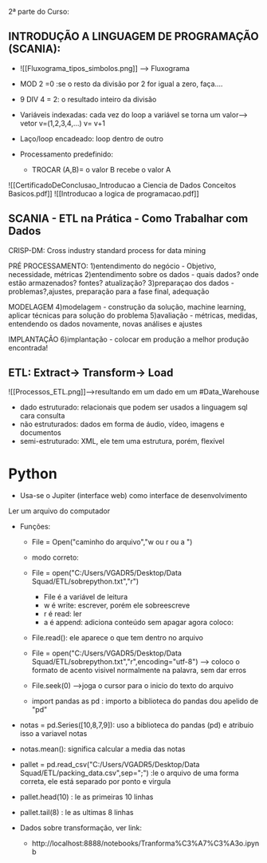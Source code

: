 2ª parte do Curso:

## INTRODUÇÃO A LINGUAGEM DE PROGRAMAÇÃO (SCANIA):

- ![[Fluxograma_tipos_simbolos.png]] --> Fluxograma
- MOD 2 =0 :se o resto da divisão por 2 for igual a zero, faça....
- 9 DIV 4 = 2: o resultado inteiro da divisão

- Variáveis indexadas: cada vez do loop a variável se torna um valor--> vetor v=(1,2,3,4,...) v= v+1

- Laço/loop encadeado: loop dentro de outro


- Processamento predefinido:
	- TROCAR (A,B)= o valor B recebe o valor A

![[CertificadoDeConclusao_Introducao a Ciencia de Dados Conceitos Basicos.pdf]]
![[Introducao a logica de programacao.pdf]]

## SCANIA - ETL na Prática - Como Trabalhar com Dados

CRISP-DM: Cross industry standard process for data mining

PRÉ PROCESSAMENTO:
1)entendimento do negócio - Objetivo, necessidade, métricas
2)entendimento sobre os dados - quais dados? onde estão armazenados? fontes? 			   atualização?
3)preparaçao dos dados - problemas?,ajustes, preparação para a fase final,         adequação

MODELAGEM
4)modelagem - construção da solução, machine learning, aplicar técnicas para       solução do problema
5)avaliação - métricas, medidas, entendendo os dados novamente, novas análises e   ajustes

IMPLANTAÇÃO
6)implantação - colocar em produção a melhor produção encontrada!


## ETL: Extract-> Transform-> Load
![[Processos_ETL.png]]-->resultando em um dado em um #Data_Warehouse
- dado estruturado: relacionais que podem ser usados a linguagem sql cara consulta
- não estruturados: dados em forma de áudio, vídeo, imagens e documentos
- semi-estruturado: XML, ele tem uma estrutura, porém, flexível


# Python
- Usa-se o Jupiter (interface web) como interface de desenvolvimento


Ler um arquivo do computador

 - Funções:
	 -	File = Open("caminho do arquivo","w ou r ou a ")
	 -	modo correto:
	 -	File = open("C:/Users/VGADR5/Desktop/Data Squad/ETL/sobrepython.txt","r")
		 -	File é a variável de leitura
		 -	w é write: escrever, porém ele sobreescreve 
		 -	r é read: ler
		 -	a é append: adiciona conteúdo sem apagar 
	agora coloco:
	- File.read(): ele aparece o que tem dentro no arquivo
	- File = open("C:/Users/VGADR5/Desktop/Data Squad/ETL/sobrepython.txt","r",encoding="utf-8")  --> coloco o formato de acento visivel normalmente na palavra, sem dar erros
	
	- File.seek(0) -->joga o cursor para o inicio do texto do arquivo
	
	- import pandas as pd : importo a biblioteca do pandas dou apelido de "pd"
- notas = pd.Series([10,8,7,9]): uso a biblioteca do pandas (pd) e atribuio isso a variavel notas
- notas.mean(): significa calcular a media das notas 

- pallet = pd.read_csv("C:/Users/VGADR5/Desktop/Data Squad/ETL/packing_data.csv",sep=";") :le o arquivo de uma forma correta, ele está separado por ponto e virgula

- pallet.head(10) : le as primeiras 10 linhas
- pallet.tail(8) : le as ultimas 8 linhas

- Dados sobre transformação, ver link:
	- http://localhost:8888/notebooks/Tranforma%C3%A7%C3%A3o.ipynb

